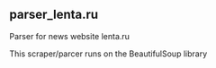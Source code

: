 ## parser_lenta.ru
Parser for news website lenta.ru

This scraper/parcer runs on the BeautifulSoup library
